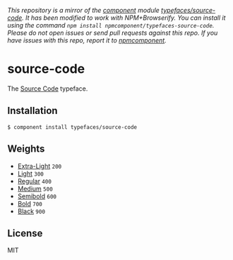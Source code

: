 *This repository is a mirror of the [component](http://component.io) module [typefaces/source-code](http://github.com/typefaces/source-code). It has been modified to work with NPM+Browserify. You can install it using the command `npm install npmcomponent/typefaces-source-code`. Please do not open issues or send pull requests against this repo. If you have issues with this repo, report it to [npmcomponent](https://github.com/airportyh/npmcomponent).*

# source-code
  
  The [Source Code](https://typekit.com/fonts/source-code-pro) typeface.

## Installation

    $ component install typefaces/source-code

## Weights
  
  * [Extra-Light](https://github.com/typefaces/source-code-extra-light) `200`
  * [Light](https://github.com/typefaces/source-code-light) `300`
  * [Regular](https://github.com/typefaces/source-code-regular) `400`
  * [Medium](https://github.com/typefaces/source-code-medium) `500`
  * [Semibold](https://github.com/typefaces/source-code-semibold) `600`
  * [Bold](https://github.com/typefaces/source-code-bold) `700`
  * [Black](https://github.com/typefaces/source-code-black) `900`

## License

  MIT